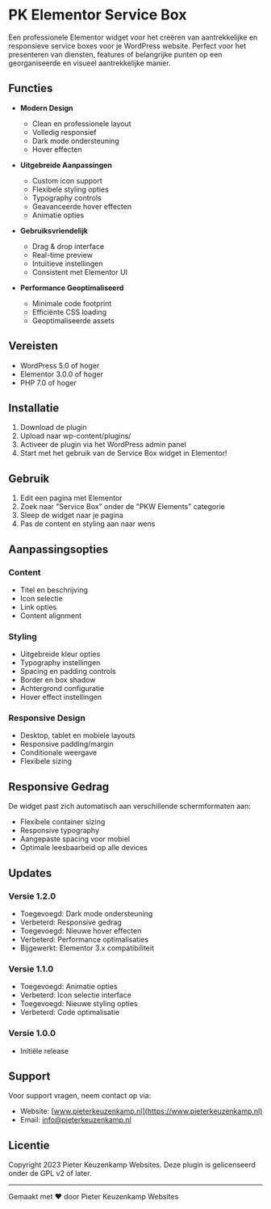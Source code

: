 # PK Elementor Service Box

Een professionele Elementor widget voor het creëren van aantrekkelijke en responsieve service boxes voor je WordPress website. Perfect voor het presenteren van diensten, features of belangrijke punten op een georganiseerde en visueel aantrekkelijke manier.

## Functies

- **Modern Design**
  - Clean en professionele layout
  - Volledig responsief
  - Dark mode ondersteuning
  - Hover effecten

- **Uitgebreide Aanpassingen**
  - Custom icon support
  - Flexibele styling opties
  - Typography controls
  - Geavanceerde hover effecten
  - Animatie opties

- **Gebruiksvriendelijk**
  - Drag & drop interface
  - Real-time preview
  - Intuïtieve instellingen
  - Consistent met Elementor UI

- **Performance Geoptimaliseerd**
  - Minimale code footprint
  - Efficiënte CSS loading
  - Geoptimaliseerde assets

## Vereisten

- WordPress 5.0 of hoger
- Elementor 3.0.0 of hoger
- PHP 7.0 of hoger

## Installatie

1. Download de plugin
2. Upload naar wp-content/plugins/
3. Activeer de plugin via het WordPress admin panel
4. Start met het gebruik van de Service Box widget in Elementor!

## Gebruik

1. Edit een pagina met Elementor
2. Zoek naar "Service Box" onder de "PKW Elements" categorie
3. Sleep de widget naar je pagina
4. Pas de content en styling aan naar wens

## Aanpassingsopties

### Content
- Titel en beschrijving
- Icon selectie
- Link opties
- Content alignment

### Styling
- Uitgebreide kleur opties
- Typography instellingen
- Spacing en padding controls
- Border en box shadow
- Achtergrond configuratie
- Hover effect instellingen

### Responsive Design
- Desktop, tablet en mobiele layouts
- Responsive padding/margin
- Conditionale weergave
- Flexibele sizing

## Responsive Gedrag

De widget past zich automatisch aan verschillende schermformaten aan:
- Flexibele container sizing
- Responsive typography
- Aangepaste spacing voor mobiel
- Optimale leesbaarbeid op alle devices

## Updates

### Versie 1.2.0
- Toegevoegd: Dark mode ondersteuning
- Verbeterd: Responsive gedrag
- Toegevoegd: Nieuwe hover effecten
- Verbeterd: Performance optimalisaties
- Bijgewerkt: Elementor 3.x compatibiliteit

### Versie 1.1.0
- Toegevoegd: Animatie opties
- Verbeterd: Icon selectie interface
- Toegevoegd: Nieuwe styling opties
- Verbeterd: Code optimalisatie

### Versie 1.0.0
- Initiële release

## Support

Voor support vragen, neem contact op via:
- Website: [www.pieterkeuzenkamp.nl](https://www.pieterkeuzenkamp.nl)
- Email: info@pieterkeuzenkamp.nl

## Licentie

Copyright 2023 Pieter Keuzenkamp Websites. 
Deze plugin is gelicenseerd onder de GPL v2 of later.

---

Gemaakt met ❤️ door Pieter Keuzenkamp Websites
